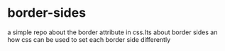 # border-sides
a simple repo about the border attribute in css.Its about border sides an how css can be used to set each border side differently
